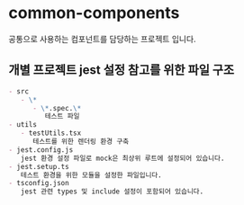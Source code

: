 # common-components

공통으로 사용하는 컴포넌트를 담당하는 프로젝트 입니다.

## 개별 프로젝트 jest 설정 참고를 위한 파일 구조

```markdown
- src
   - \*
      - \*.spec.\*
         테스트 파일
- utils
   - testUtils.tsx
      테스트를 위한 렌더링 환경 구축
- jest.config.js
   jest 환경 설정 파일로 mock은 최상위 루트에 설정되어 있습니다.
- jest.setup.ts
   테스트 환경을 위한 모듈을 설정한 파일입니다.
- tsconfig.json
   jest 관련 types 및 include 설정이 포함되어 있습니다.
```
